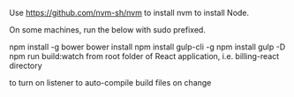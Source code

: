 Use https://github.com/nvm-sh/nvm to install nvm to install Node.

On some machines, run the below with sudo prefixed. 

npm install -g bower
bower install
npm install gulp-cli -g
npm install gulp -D
npm run build:watch from root folder of React application, i.e. billing-react directory

to turn on listener to auto-compile build files on change

